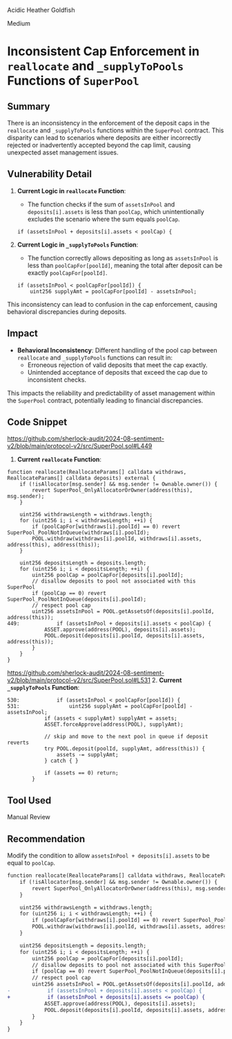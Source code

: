 Acidic Heather Goldfish

Medium

# Inconsistent Cap Enforcement in `reallocate` and `_supplyToPools` Functions of `SuperPool`

## Summary

There is an inconsistency in the enforcement of the deposit caps in the `reallocate` and `_supplyToPools` functions within the `SuperPool` contract. This disparity can lead to scenarios where deposits are either incorrectly rejected or inadvertently accepted beyond the cap limit, causing unexpected asset management issues.

## Vulnerability Detail

1. **Current Logic in `reallocate` Function**:
    - The function checks if the sum of `assetsInPool` and `deposits[i].assets` is less than `poolCap`, which unintentionally excludes the scenario where the sum equals `poolCap`.

    ```solidity
    if (assetsInPool + deposits[i].assets < poolCap) {
    ```

2. **Current Logic in `_supplyToPools` Function**:
    - The function correctly allows depositing as long as `assetsInPool` is less than `poolCapFor[poolId]`, meaning the total after deposit can be exactly `poolCapFor[poolId]`.

    ```solidity
    if (assetsInPool < poolCapFor[poolId]) {
        uint256 supplyAmt = poolCapFor[poolId] - assetsInPool;
    ```

This inconsistency can lead to confusion in the cap enforcement, causing behavioral discrepancies during deposits.

## Impact

- **Behavioral Inconsistency**: Different handling of the pool cap between `reallocate` and `_supplyToPools` functions can result in:
  - Erroneous rejection of valid deposits that meet the cap exactly.
  - Unintended acceptance of deposits that exceed the cap due to inconsistent checks.

This impacts the reliability and predictability of asset management within the `SuperPool` contract, potentially leading to financial discrepancies.

## Code Snippet

https://github.com/sherlock-audit/2024-08-sentiment-v2/blob/main/protocol-v2/src/SuperPool.sol#L449
1. **Current `reallocate` Function**:
  ```solidity
  function reallocate(ReallocateParams[] calldata withdraws, ReallocateParams[] calldata deposits) external {
      if (!isAllocator[msg.sender] && msg.sender != Ownable.owner()) {
          revert SuperPool_OnlyAllocatorOrOwner(address(this), msg.sender);
      }

      uint256 withdrawsLength = withdraws.length;
      for (uint256 i; i < withdrawsLength; ++i) {
          if (poolCapFor[withdraws[i].poolId] == 0) revert SuperPool_PoolNotInQueue(withdraws[i].poolId);
          POOL.withdraw(withdraws[i].poolId, withdraws[i].assets, address(this), address(this));
      }

      uint256 depositsLength = deposits.length;
      for (uint256 i; i < depositsLength; ++i) {
          uint256 poolCap = poolCapFor[deposits[i].poolId];
          // disallow deposits to pool not associated with this SuperPool
          if (poolCap == 0) revert SuperPool_PoolNotInQueue(deposits[i].poolId);
          // respect pool cap
          uint256 assetsInPool = POOL.getAssetsOf(deposits[i].poolId, address(this));
449:            if (assetsInPool + deposits[i].assets < poolCap) {
              ASSET.approve(address(POOL), deposits[i].assets);
              POOL.deposit(deposits[i].poolId, deposits[i].assets, address(this));
          }
      }
  }
  ```

https://github.com/sherlock-audit/2024-08-sentiment-v2/blob/main/protocol-v2/src/SuperPool.sol#L531
2. **Current `_supplyToPools` Function**:

  ```solidity
530:            if (assetsInPool < poolCapFor[poolId]) {
531:                uint256 supplyAmt = poolCapFor[poolId] - assetsInPool;
              if (assets < supplyAmt) supplyAmt = assets;
              ASSET.forceApprove(address(POOL), supplyAmt);

              // skip and move to the next pool in queue if deposit reverts
              try POOL.deposit(poolId, supplyAmt, address(this)) {
                  assets -= supplyAmt;
              } catch { }

              if (assets == 0) return;
          }
  ```

## Tool Used

Manual Review

## Recommendation

Modify the condition to allow `assetsInPool + deposits[i].assets` to be equal to `poolCap`.

  ```diff
  function reallocate(ReallocateParams[] calldata withdraws, ReallocateParams[] calldata deposits) external {
      if (!isAllocator[msg.sender] && msg.sender != Ownable.owner()) {
          revert SuperPool_OnlyAllocatorOrOwner(address(this), msg.sender);
      }

      uint256 withdrawsLength = withdraws.length;
      for (uint256 i; i < withdrawsLength; ++i) {
          if (poolCapFor[withdraws[i].poolId] == 0) revert SuperPool_PoolNotInQueue(withdraws[i].poolId);
          POOL.withdraw(withdraws[i].poolId, withdraws[i].assets, address(this), address(this));
      }

      uint256 depositsLength = deposits.length;
      for (uint256 i; i < depositsLength; ++i) {
          uint256 poolCap = poolCapFor[deposits[i].poolId];
          // disallow deposits to pool not associated with this SuperPool
          if (poolCap == 0) revert SuperPool_PoolNotInQueue(deposits[i].poolId);
          // respect pool cap
          uint256 assetsInPool = POOL.getAssetsOf(deposits[i].poolId, address(this));
-            if (assetsInPool + deposits[i].assets < poolCap) {
+            if (assetsInPool + deposits[i].assets <= poolCap) {
              ASSET.approve(address(POOL), deposits[i].assets);
              POOL.deposit(deposits[i].poolId, deposits[i].assets, address(this));
          }
      }
  }
  ```

